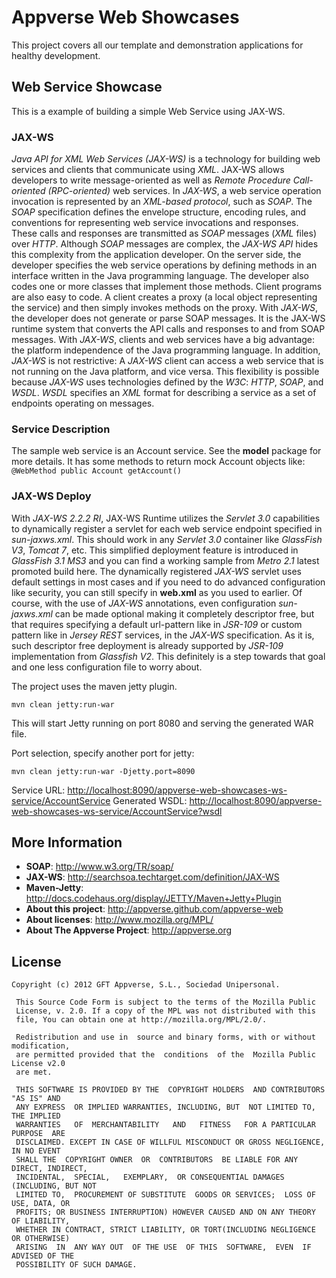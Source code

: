 Appverse Web Showcases
======================

This project covers all our template and demonstration applications for healthy development. 

## Web Service Showcase
This is a example of building a simple Web Service using JAX-WS. 

### JAX-WS
*Java API for XML Web Services (JAX-WS)* is a technology for building web services and clients that communicate using *XML*.
JAX-WS allows developers to write message-oriented as well as *Remote Procedure Call-oriented (RPC-oriented)* web services.
In *JAX-WS*, a web service operation invocation is represented by an *XML-based protocol*, such as *SOAP*. 
The *SOAP* specification defines the envelope structure, encoding rules, and conventions for representing web service invocations and responses. 
These calls and responses are transmitted as *SOAP* messages (*XML* files) over *HTTP*. Although *SOAP* messages are complex, the *JAX-WS API* hides this complexity 
from the application developer. On the server side, the developer specifies the web service operations by defining methods in an interface written in the 
Java programming language. The developer also codes one or more classes that implement those methods. 
Client programs are also easy to code. A client creates a proxy (a local object representing the service) and then simply invokes methods on the proxy. 
With *JAX-WS*, the developer does not generate or parse SOAP messages. It is the JAX-WS runtime system that converts the API calls and responses to and from SOAP messages.
With *JAX-WS*, clients and web services have a big advantage: the platform independence of the Java programming language. 
In addition, *JAX-WS* is not restrictive: A *JAX-WS* client can access a web service that is not running on the Java platform, and vice versa. 
This flexibility is possible because *JAX-WS* uses technologies defined by the *W3C*: *HTTP*, *SOAP*, and *WSDL*. 
*WSDL* specifies an *XML* format for describing a service as a set of endpoints operating on messages.
 
### Service Description
The sample web service is an Account service. See the **model** package for more details. 
It has some methods to return mock Account objects like: 
`@WebMethod public Account getAccount()` 

### JAX-WS Deploy
With *JAX-WS 2.2.2 RI*, JAX-WS Runtime utilizes the *Servlet 3.0* capabilities to dynamically register a servlet for each web service endpoint specified in *sun-jaxws.xml*. 
This should work in any *Servlet 3.0* container like *GlassFish V3*, *Tomcat 7*, etc. This simplified deployment feature is introduced in *GlassFish 3.1 MS3* and you can find 
a working sample from *Metro 2.1* latest promoted build here. The dynamically registered *JAX-WS* servlet uses default settings in most cases and if you need to do advanced 
configuration like security, you can still specify in **web.xml** as you used to earlier.
Of course, with the use of *JAX-WS* annotations, even configuration *sun-jaxws.xml* can be made optional making it completely descriptor free, 
but that requires specifying a default url-pattern like in *JSR-109* or custom pattern like in *Jersey REST* services, in the *JAX-WS* specification. 
As it is, such descriptor free deployment is already supported by *JSR-109* implementation from *Glassfish V2*. 
This definitely is a step towards that goal and one less configuration file to worry about.  

The project uses the maven jetty plugin. 

`mvn clean jetty:run-war`

This will start Jetty running on port 8080 and serving the generated WAR file.

Port selection, specify another port for jetty:

`mvn clean jetty:run-war -Djetty.port=8090`

Service URL: <http://localhost:8090/appverse-web-showcases-ws-service/AccountService>
Generated WSDL: <http://localhost:8090/appverse-web-showcases-ws-service/AccountService?wsdl>


## More Information
* **SOAP**: <http://www.w3.org/TR/soap/>
* **JAX-WS**: <http://searchsoa.techtarget.com/definition/JAX-WS> 
* **Maven-Jetty**: <http://docs.codehaus.org/display/JETTY/Maven+Jetty+Plugin>
* **About this project**: <http://appverse.github.com/appverse-web>
* **About licenses**: <http://www.mozilla.org/MPL/>
* **About The Appverse Project**: <http://appverse.org>

## License

    Copyright (c) 2012 GFT Appverse, S.L., Sociedad Unipersonal.

     This Source Code Form is subject to the terms of the Mozilla Public
     License, v. 2.0. If a copy of the MPL was not distributed with this
     file, You can obtain one at http://mozilla.org/MPL/2.0/.

     Redistribution and use in  source and binary forms, with or without modification, 
     are permitted provided that the  conditions  of the  Mozilla Public License v2.0 
     are met.

     THIS SOFTWARE IS PROVIDED BY THE  COPYRIGHT HOLDERS  AND CONTRIBUTORS "AS IS" AND
     ANY EXPRESS  OR IMPLIED WARRANTIES, INCLUDING, BUT  NOT LIMITED TO,   THE IMPLIED
     WARRANTIES   OF  MERCHANTABILITY   AND   FITNESS   FOR A PARTICULAR  PURPOSE  ARE
     DISCLAIMED. EXCEPT IN CASE OF WILLFUL MISCONDUCT OR GROSS NEGLIGENCE, IN NO EVENT
     SHALL THE  COPYRIGHT OWNER  OR  CONTRIBUTORS  BE LIABLE FOR ANY DIRECT, INDIRECT,
     INCIDENTAL,  SPECIAL,   EXEMPLARY,  OR CONSEQUENTIAL DAMAGES  (INCLUDING, BUT NOT
     LIMITED TO,  PROCUREMENT OF SUBSTITUTE  GOODS OR SERVICES;  LOSS OF USE, DATA, OR
     PROFITS; OR BUSINESS INTERRUPTION) HOWEVER CAUSED AND ON ANY THEORY OF LIABILITY,
     WHETHER IN CONTRACT, STRICT LIABILITY, OR TORT(INCLUDING NEGLIGENCE OR OTHERWISE) 
     ARISING  IN  ANY WAY OUT  OF THE USE  OF THIS  SOFTWARE,  EVEN  IF ADVISED OF THE 
     POSSIBILITY OF SUCH DAMAGE.
